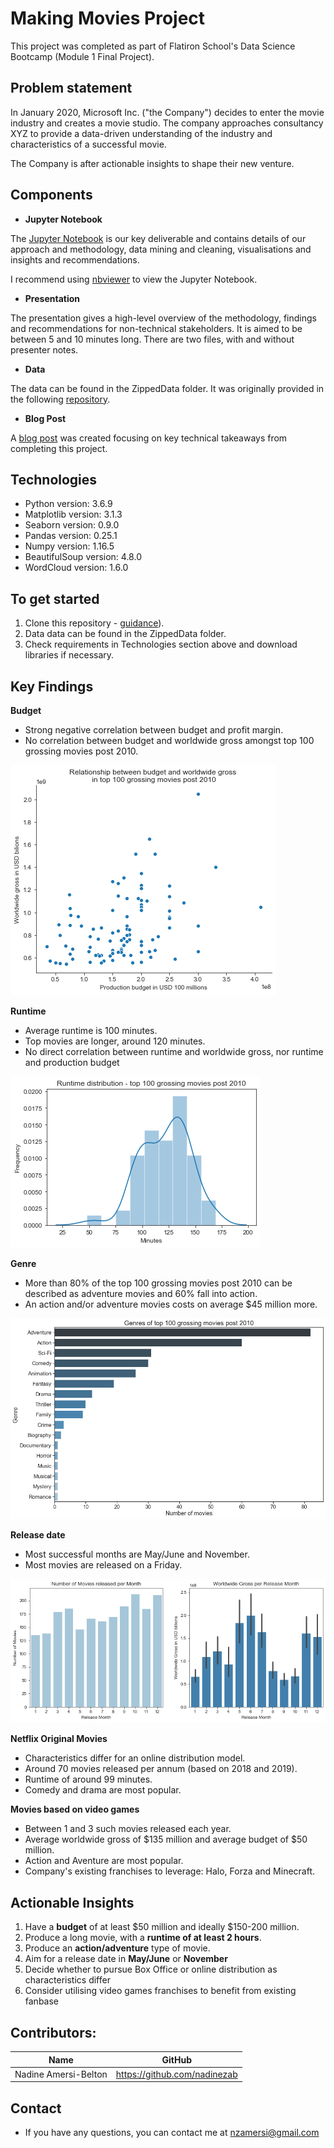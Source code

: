 # Making Movies Project

This project was completed as part of Flatiron School's Data Science Bootcamp (Module 1 Final Project).

## Problem statement
In January 2020, Microsoft Inc. ("the Company") decides to enter the movie industry and creates a movie studio. The company approaches consultancy XYZ to provide a data-driven understanding of the industry and characteristics of a successful movie.

The Company is after actionable insights to shape their new venture.

## Components

* **Jupyter Notebook**

The <a href="https://github.com/nadinezab/making-movies/blob/master/Making%20Movies.ipynb">Jupyter Notebook</a> is our key deliverable and contains details of our approach and methodology, data mining and cleaning, visualisations and insights and recommendations. 

I recommend using [nbviewer](https://nbviewer.jupyter.org/) to view the Jupyter Notebook.

* **Presentation**

The presentation gives a high-level overview of the methodology, findings and recommendations for non-technical stakeholders. It is aimed to be between 5 and 10 minutes long. There are two files, with and without presenter notes.

* **Data**

The data can be found in the ZippedData folder. It was originally provided in the following <a href="https://github.com/learn-co-students/dsc-mod-1-project-v2-1-onl01-dtsc-pt-012120/tree/master/zippedData">repository</a>.

* **Blog Post**

A [blog post](https://medium.com/@nadinezab/5-technical-takeaways-from-my-first-eda-project-f806375574ce) was created focusing on key technical takeaways from completing this project.  

## Technologies
* Python version: 3.6.9
* Matplotlib version: 3.1.3
* Seaborn version: 0.9.0
* Pandas version: 0.25.1
* Numpy version: 1.16.5
* BeautifulSoup version: 4.8.0
* WordCloud version: 1.6.0


## To get started

1. Clone this repository - [guidance](https://help.github.com/articles/cloning-a-repository/)).
2. Data data can be found in the ZippedData folder.
3. Check requirements in Technologies section above and download libraries if necessary.


## Key Findings

**Budget**
- Strong negative correlation between budget and profit margin.
- No correlation between budget and worldwide gross amongst top 100 grossing movies post 2010.

![Relationship between budget and worldwide gross](Budget.jpg)


**Runtime**
- Average runtime is 100 minutes.
- Top movies are longer, around 120 minutes.
- No direct correlation between runtime and worldwide gross, nor runtime and production budget

![Runtime for top 100 grossing movies post 2010](Runtime.jpg)

**Genre**
- More than 80% of the top 100 grossing movies post 2010 can be described as adventure movies and 60% fall into action.
- An action and/or adventure movies costs on average $45 million more.

![Genres of top 100 grossing movies post 2010](Genres.jpg)

**Release date**
- Most successful months are May/June and November.
- Most movies are released on a Friday.

![Release month count and worldwide gross per release month](Releasemonth.jpg)

**Netflix Original Movies**
- Characteristics differ for an online distribution model.
- Around 70 movies released per annum (based on 2018 and 2019).
- Runtime of around 99 minutes.
- Comedy and drama are most popular.

**Movies based on video games**
- Between 1 and 3 such movies released each year.
- Average worldwide gross of $135 million and average budget of $50 million.
- Action and Aventure are most popular.
- Company's existing franchises to leverage: Halo, Forza and Minecraft.

## Actionable Insights

1. Have a **budget** of at least $50 million and ideally $150-200 million.
2. Produce a long movie, with a **runtime of at least 2 hours**.
3. Produce an **action/adventure** type of movie.
4. Aim for a release date in **May/June** or **November**
5. Decide whether to pursue Box Office or online distribution as characteristics differ
6. Consider utilising video games franchises to benefit from existing fanbase

## Contributors:

|Name     |  GitHub   |
|---------|-----------------|
|Nadine Amersi-Belton |https://github.com/nadinezab|

## Contact

* If you have any questions, you can contact me at nzamersi@gmail.com
